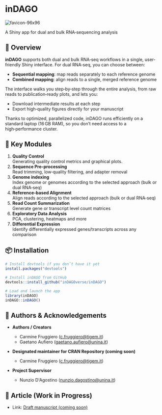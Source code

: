 # inDAGO
![favicon-96x96](https://github.com/user-attachments/assets/4d325017-c452-4e8d-95a7-12f1f7ccd6f7)

A Shiny app for dual and bulk RNA‑sequencing analysis

## 🚀 Overview

**inDAGO** supports both dual and bulk RNA‑seq workflows in a single, user-friendly Shiny interface. For dual RNA‑seq, you can choose between:

- **Sequential mapping**: map reads separately to each reference genome  
- **Combined mapping**: align reads to a single, merged reference genome

The interface walks you step‑by‑step through the entire analysis, from raw reads to publication‑ready plots, and lets you:

- Download intermediate results at each step  
- Export high‑quality figures directly for your manuscript  

Thanks to optimized, parallelized code, inDAGO runs efficiently on a standard laptop (16 GB RAM), so you don’t need access to a high‑performance cluster.

## 🔧 Key Modules

1. **Quality Control**  
   Generating quality control metrics and graphical plots.
2. **Sequence Pre‑processing**  
   Read trimming, low‑quality filtering, and adapter removal
3. **Genome indexing**  
   Index genome or genomes according to the selected approach (bulk or dual RNA‑seq)
4. **Reference‑based Alignment**  
   Align reads according to the selected approach (bulk or dual RNA‑seq) 
5. **Read Count Summarization**  
   Generate gene or transcript level count matrices  
6. **Exploratory Data Analysis**  
   PCA, clustering, heatmaps and more  
7. **Differential Expression**  
   Identify differentially expressed genes/transcripts across any comparison

## 📦 Installation

```r
# Install devtools if you don’t have it yet
install.packages("devtools")     

# Install inDAGO from GitHub
devtools::install_github("inDAGOverse/inDAGO")

# Load and launch the app
library(inDAGO)
inDAGO::inDAGO()
```

## 👥 Authors & Acknowledgements

- **Authors / Creators**  
  - Carmine Fruggiero (c.fruggiero@tigem.it)  
  - Gaetano Aufiero (gaetano.aufiero@unina.it)

- **Designated maintainer for CRAN Repository (coming soon)**  
  - Carmine Fruggiero (c.fruggiero@tigem.it)

- **Project Supervisor**  
  - Nunzio D'Agostino (nunzio.dagostino@unina.it)

## 📄 Article (Work in Progress)

- Link: [Draft manuscript (coming soon)](URL)
